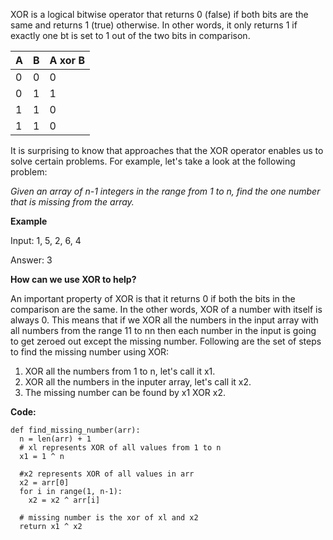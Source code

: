 XOR is a logical bitwise operator that returns 0 (false) if both bits are the same and returns 1 (true) otherwise. In other words, it only returns 1 if exactly one bt is set to 1 out of the two bits in comparison.

A | B | A xor B
-- | -- | --
0 | 0 | 0
0 | 1 | 1
1 | 1 | 0
1 | 1 | 0

It is surprising to know that approaches that the XOR operator enables us to solve certain problems. For example, let's take a look at the following problem:

_Given an array of n-1 integers in the range from 1 to n, find the one number that is missing from the array._ 

**Example**

Input: 1, 5, 2, 6, 4

Answer: 3

__How can we use XOR to help?__

An important property of XOR is that it returns 0 if both the bits in the comparison are the same. In the other words, XOR of a number with itself is always 0. This means that if we XOR all the numbers in the input array with all numbers from the range 11 to nn then each number in the input is going to get zeroed out except the missing number. Following are the set of steps to find the missing number using XOR:

1. XOR all the numbers from 1 to n, let's call it x1.
1. XOR all the numbers in the inputer array, let's call it x2.
1. The missing number can be found by x1 XOR x2.

**Code:**
```python3
def find_missing_number(arr):
  n = len(arr) + 1
  # xl represents XOR of all values from 1 to n
  x1 = 1 ^ n
  
  #x2 represents XOR of all values in arr
  x2 = arr[0]
  for i in range(1, n-1):
    x2 = x2 ^ arr[i]
    
  # missing number is the xor of xl and x2
  return x1 ^ x2
```

